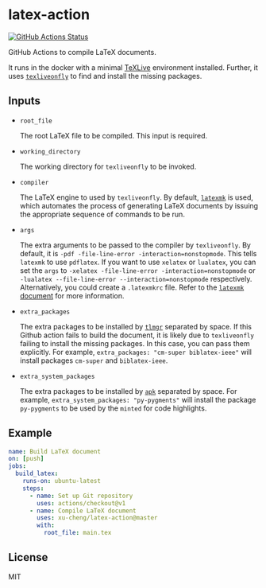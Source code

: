 # latex-action

[![GitHub Actions Status](https://github.com/xu-cheng/latex-action/workflows/Test%20Github%20Actions/badge.svg)](https://github.com/xu-cheng/latex-action/actions)

GitHub Actions to compile LaTeX documents.

It runs in the docker with a minimal [TeXLive](https://www.tug.org/texlive/) environment installed. Further, it uses [`texliveonfly`](https://ctan.org/pkg/texliveonfly) to find and install the missing packages.

## Inputs

* `root_file`

    The root LaTeX file to be compiled. This input is required.

* `working_directory`

    The working directory for `texliveonfly` to be invoked.

* `compiler`

    The LaTeX engine to used by `texliveonfly`. By default, [`latexmk`](https://ctan.org/pkg/latexmk) is used, which automates the process of generating LaTeX documents by issuing the appropriate sequence of commands to be run.

* `args`

    The extra arguments to be passed to the compiler by `texliveonfly`. By default, it is `-pdf -file-line-error -interaction=nonstopmode`. This tells `latexmk` to use `pdflatex`. If you want to use `xelatex` or `lualatex`, you can set the `args` to `-xelatex -file-line-error -interaction=nonstopmode` or `-lualatex --file-line-error --interaction=nonstopmode` respectively. Alternatively, you could create a `.latexmkrc` file. Refer to the [`latexmk` document](http://texdoc.net/texmf-dist/doc/support/latexmk/latexmk.pdf) for more information.

* `extra_packages`

    The extra packages to be installed by [`tlmgr`](https://www.tug.org/texlive/tlmgr.html) separated by space.  If this Github action fails to build the document, it is likely due to `texliveonfly` failing to install the missing packages. In this case, you can pass them explicitly. For example, `extra_packages: "cm-super biblatex-ieee"` will install packages `cm-super` and `biblatex-ieee`.

* `extra_system_packages`

    The extra packages to be installed by [`apk`](https://pkgs.alpinelinux.org/packages) separated by space. For example, `extra_system_packages: "py-pygments"` will install the package `py-pygments` to be used by the `minted` for code highlights.

## Example

```yaml
name: Build LaTeX document
on: [push]
jobs:
  build_latex:
    runs-on: ubuntu-latest
    steps:
      - name: Set up Git repository
        uses: actions/checkout@v1
      - name: Compile LaTeX document
        uses: xu-cheng/latex-action@master
        with:
          root_file: main.tex
```

## License

MIT
